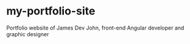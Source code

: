 # my-portfolio-site
Portfolio website of James Dev John, front-end Angular developer and graphic designer

<!-- Commit test -->